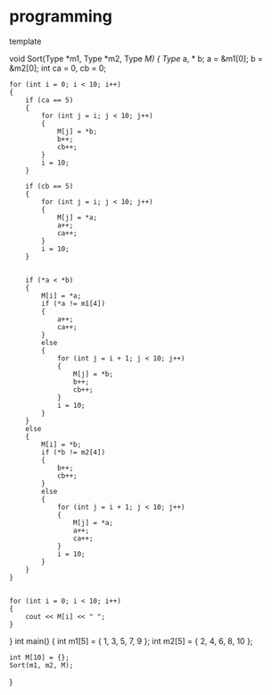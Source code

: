 # programming
template <typename Type>

void Sort(Type *m1, Type *m2, Type *M)
{
	Type* a, * b;
	a = &m1[0];
	b = &m2[0];
	int ca = 0, cb = 0;

	for (int i = 0; i < 10; i++)
	{
		if (ca == 5)
		{
			for (int j = i; j < 10; j++)
			{
				M[j] = *b;
				b++;
				cb++;
			}
			i = 10;
		}

		if (cb == 5)
		{
			for (int j = i; j < 10; j++)
			{
				M[j] = *a;
				a++;
				ca++;
			}
			i = 10;
		}


		if (*a < *b)
		{
			M[i] = *a;
			if (*a != m1[4])
			{
				a++;
				ca++;
			}
			else
			{
				for (int j = i + 1; j < 10; j++)
				{
					M[j] = *b;
					b++;
					cb++;
				}
				i = 10;
			}
		}
		else
		{
			M[i] = *b;
			if (*b != m2[4])
			{
				b++;
				cb++;
			}
			else
			{
				for (int j = i + 1; j < 10; j++)
				{
					M[j] = *a;
					a++;
					ca++;
				}
				i = 10;
			}
		}
	}


	for (int i = 0; i < 10; i++)
	{
		cout << M[i] << " ";
	}
}
int main()
{
	int m1[5] = { 1, 3, 5, 7, 9 };
	int m2[5] = { 2, 4, 6, 8, 10 };

	int M[10] = {};
	Sort(m1, m2, M);
	
}